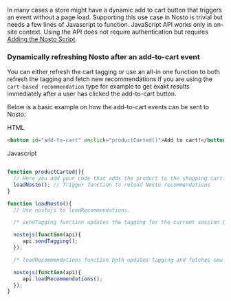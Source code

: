 In many cases a store might have a dynamic add to cart button that triggers an event without a page load. Supporting this use case in Nosto is trivial but needs a few lines of Javascript to function. JavaScript API works only in on-site context. Using the API does not require authentication but requires [Adding the Nosto Script](Add-Nosto-script).

### Dynamically refreshing Nosto after an add-to-cart event

You can either refresh the cart tagging or use an all-in one function to both refresh the tagging and fetch new recommendations if you are using the `cart-based recommendation` type for example to get exakt results immediately after a user has clicked the add-to-cart button. 

Below is a basic example on how the add-to-cart events can be sent to Nosto: 

HTML
```html
<button id="add-to-cart" onclick="productCarted()">Add to cart!</button>
```

Javascript
```javascript

function productCarted(){
  // Here you add your code that adds the product to the shopping cart.
  loadNosto(); // Trigger function to reload Nosto recommendations
}

function loadNosto(){
  // Use nostojs to loadRecommendations.

  /* sendTagging function updates the tagging for the current session but does not refresh recommendations so if you are exposing for example cart-based recommendations in a overlay they would show the old results */ 

  nostojs(function(api){
     api.sendTagging();
  });

  /* loadRecommendations function both updates tagging and fetches new recommendations to match changes in the tagging. This function would be used if you aim to update recommendations after add-to-cart event. */ 

  nostojs(function(api){
     api.loadRecommendations();
  });
}

```